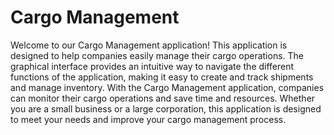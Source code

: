 # Cargo Management

Welcome to our Cargo Management application! 
This application is designed to help companies easily manage their cargo operations. 
The graphical interface provides an intuitive way to navigate the different functions of the application, making it easy to create and track shipments and manage inventory. 
With the Cargo Management application, companies can monitor their cargo operations and save time and resources. 
Whether you are a small business or a large corporation, this application is designed to meet your needs and improve your cargo management process.
